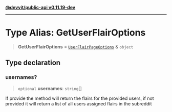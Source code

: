 [**@devvit/public-api v0.11.19-dev**](../../README.md)

---

# Type Alias: GetUserFlairOptions

> **GetUserFlairOptions** = [`UserFlairPageOptions`](UserFlairPageOptions.md) & `object`

## Type declaration

### usernames?

> `optional` **usernames**: `string`[]

If provide the method will return the flairs for the provided users, if not provided
it will return a list of all users assigned flairs in the subreddit
